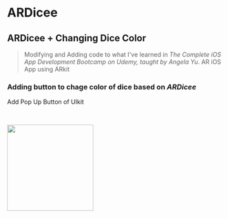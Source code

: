 # ARDicee


## ARDicee + Changing Dice Color

> Modifying and Adding code to what I've learned in _The Complete iOS App Development Bootcamp on Udemy, taught by Angela Yu_.
> AR iOS App using ARkit

### Adding button to chage color of dice based on _ARDicee_
Add Pop Up Button of UIkit               

</br>   
<p float="left">
  <img src="https://user-images.githubusercontent.com/47246760/209425726-b174f4e5-52ef-4688-b1ea-58e033f9ae6d.gif" width="200" />
</p>
</br>   
